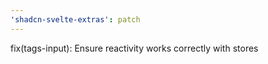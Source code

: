 ```yaml
---
'shadcn-svelte-extras': patch
---
```


fix(tags-input): Ensure reactivity works correctly with stores
